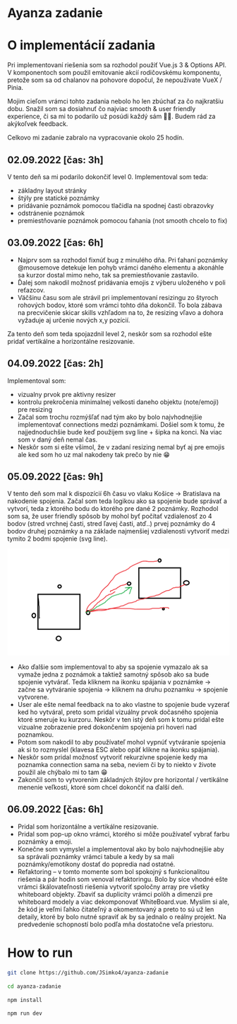 # Ayanza zadanie

# O implementácií zadania

Pri implementovaní riešenia som sa rozhodol použiť Vue.js 3 & Options API. V komponentoch som použil emitovanie akcií rodičovskému komponentu, pretože som sa od chalanov na pohovore dopočul, že nepoužívate VueX / Pinia.

Mojim cieľom vrámci tohto zadania nebolo ho len zbúchať za čo najkratšiu dobu.
Snažil som sa dosiahnuť čo najviac smooth & user friendly experience, či sa mi to podarilo už posúdi každý sám 👨‍⚖️. Budem rád za akýkoľvek feedback.

Celkovo mi zadanie zabralo na vypracovanie okolo 25 hodín.

## 02.09.2022 [čas: 3h]

V tento deň sa mi podarilo dokončiť level 0. Implementoval som teda:

- základny layout stránky
- štýly pre statické poznámky
- pridávanie poznámok pomocou tlačidla na spodnej časti obrazovky
- odstránenie poznámok
- premiestňovanie poznámok pomocou ťahania (not smooth chcelo to fix)

## 03.09.2022 [čas: 6h]

- Najprv som sa rozhodol fixnúť bug z minulého dňa. Pri ťahaní poznámky @mousemove detekuje len pohyb vrámci daného elementu a akonáhle sa kurzor dostal mimo neho, tak sa premiestňovanie zastavilo.
- Ďalej som nakodil možnosť pridávania emojis z výberu uloženého v poli reťazcov.
- Väčšinu času som ale strávil pri implementovaní resizingu zo štyroch rohových bodov, ktoré som vrámci tohto dňa dokončil. To bola zábava na precvičenie skicar skills vzhľadom na to, že resizing vľavo a dohora vyžaduje aj určenie nových x,y pozícií.

Za tento deň som teda spojazdnil level 2, neskôr som sa rozhodol ešte pridať vertikálne a horizontálne resizovanie.

## 04.09.2022 [čas: 2h]

Implementoval som:

- vizualny prvok pre aktivny resizer
- kontrolu prekročenia minimalnej velkosti daneho objektu (note/emoji) pre resizing
- Začal som trochu rozmýšľať nad tým ako by bolo najvhodnejšie implementovať connections medzi poznámkami. Došiel som k tomu, že najjednoduchšie bude keď použijem svg line + šipka na konci. Na viac som v daný deň nemal čas.
- Neskôr som si ešte všimol, že v zadaní resizing nemal byť aj pre emojis ale ked som ho uz mal nakodeny tak prečo by nie 😁

## 05.09.2022 [čas: 9h]

V tento deň som mal k dispozícií 6h času vo vlaku Košice -> Bratislava na nakodenie spojenia. Začal som teda logikou ako sa spojenie bude správať a vytvorí, teda z ktorého bodu do ktorého pre dané 2 poznámky.
Rozhodol som sa, že user friendly spôsob by mohol byť počítať vzdialenosť zo 4 bodov (stred vrchnej časti, stred ľavej časti, atď..) prvej poznámky do 4 bodov druhej poznámky a na základe najmenšiej vzdialenosti vytvoriť medzi tymito 2 bodmi spojenie (svg line).

![Skicar skills](skicar/skicar-skillz.png)

- Ako ďalšie som implementoval to aby sa spojenie vymazalo ak sa vymaže jedna z poznámok a taktiež samotný spôsob ako sa bude spojenie vytvárať. Teda kliknem na ikonku spájania v poznámke -> začne sa vytváranie spojenia -> kliknem na druhu poznamku -> spojenie vytvorene.
- User ale ešte nemal feedback na to ako vlastne to spojenie bude vyzerať ked ho vytváral, preto som pridal vizuálny prvok dočasného spojenia ktoré smeruje ku kurzoru. Neskôr v ten istý deň som k tomu pridal ešte vizualne zobrazenie pred dokončením spojenia pri hoveri nad poznamkou.
- Potom som nakodil to aby používateľ mohol vypnúť vytváranie spojenia ak si to rozmyslel (klavesa ESC alebo opäť klikne na ikonku spájania).
- Neskôr som pridal možnosť vytvoriť rekurzívne spojenie kedy ma poznamka connection sama na seba, neviem či by to niekto v živote použil ale chýbalo mi to tam 😁
- Zakončil som to vytvorením základných štýlov pre horizontal / vertikálne menenie veľkosti, ktoré som chcel dokončiť na ďalší deň.

## 06.09.2022 [čas: 6h]

- Pridal som horizontálne a vertikálne resizovanie.
- Pridal som pop-up okno vrámci, ktorého si môže používateľ vybrať farbu poznámky a emoji.
- Konečne som vymyslel a implementoval ako by bolo najvhodnejšie aby sa správali poznámky vrámci tabule a kedy by sa mali poznámky/emotikony dostať do popredia nad ostatné.
- Refaktoring – v tomto momente som bol spokojný s funkcionalitou riešenia a pár hodin som venoval refaktoringu. Bolo by síce vhodné ešte vrámci škálovateľnosti riešenia vytvoriť spoločny array pre všetky whiteboard objekty. Zbaviť sa duplicity vrámci polôh a dimenzii pre whiteboard modely a viac dekomponovať WhiteBoard.vue. Myslím si ale, že kód je veľmi ľahko čitateľný a okomentovaný a preto to sú už len detaily, ktoré by bolo nutné spraviť ak by sa jednalo o reálny projekt. Na predvedenie schopností bolo podľa mňa dostatočne veľa priestoru.

# How to run

```sh
git clone https://github.com/JSimko4/ayanza-zadanie
```

```sh
cd ayanza-zadanie
```

```sh
npm install
```

```sh
npm run dev
```
